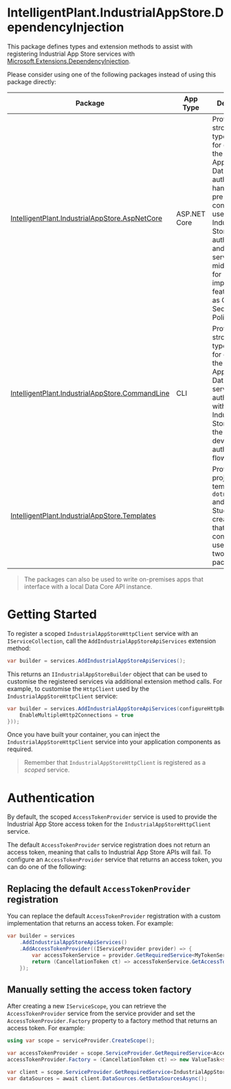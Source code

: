 # IntelligentPlant.IndustrialAppStore.DependencyInjection

This package defines types and extension methods to assist with registering Industrial App Store services with [Microsoft.Extensions.DependencyInjection](https://www.nuget.org/packages/Microsoft.Extensions.DependencyInjection).

Please consider using one of the following packages instead of using this package directly:

| Package | App Type | Description |
|---------|----------|-------------|
| [IntelligentPlant.IndustrialAppStore.AspNetCore](https://www.nuget.org/packages/IntelligentPlant.IndustrialAppStore.AspNetCore) | ASP.NET Core | Provides a strongly-typed client for querying the Industrial App Store Data API, an authentication handler that is pre-configured to use the Industrial App Store for authentication, and additional services and middlewares for implementing features such as Content Security Policies. |
| [IntelligentPlant.IndustrialAppStore.CommandLine](https://www.nuget.org/packages/IntelligentPlant.IndustrialAppStore.CommandLine) | CLI | Provides a strongly-typed client for querying the Industrial App Store Data API, and services for authenticating with the Industrial App Store using the OAuth 2.0 device code authorization flow. |
| [IntelligentPlant.IndustrialAppStore.Templates](https://www.nuget.org/packages/IntelligentPlant.IndustrialAppStore.Templates) | | Provides project templates for `dotnet new` and Visual Studio for creating apps that are pre-configured to use one of the two above packages. |

> The packages can also be used to write on-premises apps that interface with a local Data Core API instance.


# Getting Started

To register a scoped `IndustrialAppStoreHttpClient` service with an `IServiceCollection`, call the `AddIndustrialAppStoreApiServices` extension method:

```csharp
var builder = services.AddIndustrialAppStoreApiServices();
```

This returns an `IIndustrialAppStoreBuilder` object that can be used to customise the registered services via additional extension method calls. For example, to customise the `HttpClient` used by the `IndustrialAppStoreHttpClient` service:

```csharp
var builder = services.AddIndustrialAppStoreApiServices(configureHttpBuilder: http => http.ConfigurePrimaryHttpMessageHandler(() => new SocketsHttpHandler() {
    EnableMultipleHttp2Connections = true
}));
```

Once you have built your container, you can inject the `IndustrialAppStoreHttpClient` service into your application components as required.

> Remember that `IndustrialAppStoreHttpClient` is registered as a _scoped_ service.


# Authentication

By default, the scoped `AccessTokenProvider` service is used to provide the Industrial App Store access token for the `IndustrialAppStoreHttpClient` service.

The default `AccessTokenProvider` service registration does not return an access token, meaning that calls to Industrial App Store APIs will fail. To configure an `AccessTokenProvider` service that returns an access token, you can do one of the following:


## Replacing the default `AccessTokenProvider` registration

You can replace the default `AccessTokenProvider` registration with a custom implementation that returns an access token. For example:

```csharp
var builder = services
    .AddIndustrialAppStoreApiServices()
    .AddAccessTokenProvider((IServiceProvider provider) => {
        var accessTokenService = provider.GetRequiredService<MyTokenService>();
        return (CancellationToken ct) => accessTokenService.GetAccessTokenAsync(ct);
    });
```


## Manually setting the access token factory

After creating a new `IServiceScope`, you can retrieve the `AccessTokenProvider` service from the service provider and set the `AccessTokenProvider.Factory` property to a factory method that returns an access token. For example:

```csharp
using var scope = serviceProvider.CreateScope();

var accessTokenProvider = scope.ServiceProvider.GetRequiredService<AccessTokenProvider>();
accessTokenProvider.Factory = (CancellationToken ct) => new ValueTask<string?>("my-access-token");

var client = scope.ServiceProvider.GetRequiredService<IndustrialAppStoreHttpClient>();
var dataSources = await client.DataSources.GetDataSourcesAsync();
```
